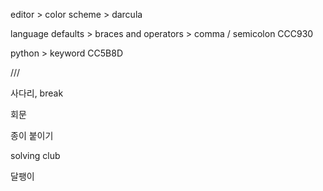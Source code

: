 editor > color scheme > darcula



language defaults > braces and operators > comma / semicolon CCC930

python > keyword CC5B8D







///

사다리, break

회문

종이 붙이기

solving club

달팽이

